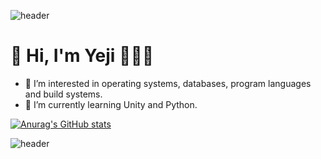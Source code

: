 ![header](https://capsule-render.vercel.app/api?type=soft&color=auto&height=15&section=header&text=)


# 👋 Hi, I'm Yeji  👨🏻‍💻
- 👀 I’m interested in operating systems, databases, program languages and build systems.
- 🌱 I’m currently learning Unity and Python.

<!---
ellen310/ellen310 is a ✨ special ✨ repository because its `README.md` (this file) appears on your GitHub profile.
You can click the Preview link to take a look at your changes.
--->
<!--뱃지들 넣기
# Skills
--->

[![Anurag's GitHub stats](https://github-readme-stats.vercel.app/api?username=ellen310)](https://github.com/anuraghazra/github-readme-stats)

![header](https://capsule-render.vercel.app/api?type=soft&color=auto&height=15&section=header&text=)
